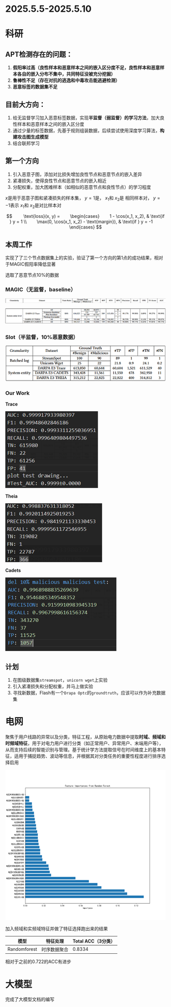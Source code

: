 # 2025.5.5-2025.5.10

# 科研

## APT检测存在的问题：

1. **假阳率过高（**良性样本和恶意样本之间的嵌入区分度不足，良性样本和恶意样本各自的嵌入分布不集中，共同特征没被充分挖掘**）**
2. **鲁棒性不足（存在对抗的逃逸和中毒攻击能逃避检测）**
3. **恶意标签的数据集不足**

## 目前大方向：

1. 给无监督学习加入恶意标签数据，实现**半监督（弱监督）的学习方法**，加大良性样本和恶意样本之间的嵌入区分度
2. 通过少量的标签数据，先基于规则组装数据，后续尝试使用深度学习算法，**构建攻击图生成模型**
3. 结合联邦学习

## 第一个方向

1. 引入恶意子图，添加对比损失增加良性节点和恶意节点的嵌入差异
2. 紧凑损失，使得良性节点和恶意节点的嵌入相近
3. 分配权重，加大困难样本（如相似的恶意节点和良性节点）的学习程度

$x$是用于恶意子图和紧凑损失的样本集， $y=1$是， $x_1$和 $x_2$是 相同样本对， $y=-1$表示 $x_1$和 $x_2$是对比样本对

$$
        \text{loss}(x, y) =        \begin{cases}        1 - \cos(x_1, x_2), & \text{if } y = 1 \\        \max(0, \cos(x_1, x_2) - \text{margin}), & \text{if } y = -1        \end{cases}
$$

## 本周工作

实现了了三个节点数据集上的实验，验证了第一个方向的第1点的成功结果，相对于MAGIC假阳率降低显著

选取了恶意节点10%的数据

### MAGIC（无监督，baseline）

![image.png](image.png)

![image.png](image%201.png)

### Slot（半监督，10%恶意数据）

![image.png](image%202.png)

### Our Work

**Trace**

![image.png](image%203.png)

**Theia**

![image.png](image%204.png)

**Cadets**

![image.png](image%205.png)

## 计划

1. 在图级数据集`streamspot`，`unicorn wget`上实验
2. 引入紧凑损失和分配权重，并马上做实验
3. 寻找新数据，Flash有一个`Drapa Optc`的`groundtruth`，应该可以作为补充数据集

# 电网

聚焦于用户线路的异常以及分类，特征工程，从原始电力数据中提取**时域、频域和时频域特征**，用于对电力用户进行分类（如正常用户、异常用户、末端用户等），从而支持后续的智能识别与管理。基于统计学方法提取信号在时间维度上的基本特征，适用于捕捉趋势、波动等信息，并根据其对分类任务的重要性程度进行排序选择启用

![image.png](image%206.png)

加入频域和实频域特征并做了特征选择跑出来的结果

| 模型 | 特征处理 | Total ACC（3分类） |
| --- | --- | --- |
| Randomforest | 时序数据聚合 | 0.8334 |

相对于之前的0.722的ACC有进步

# 大模型

完成了大模型文档的编写